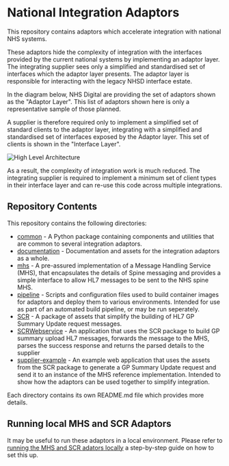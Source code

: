 # National Integration Adaptors

This repository contains adaptors which accelerate integration with national NHS systems.

These adaptors hide the complexity of integration with the interfaces provided by the current national systems by
implementing an adaptor layer. The integrating supplier sees only a simplified and standardised set of interfaces which
the adaptor layer presents. The adaptor layer is responsible for interacting with the legacy NHSD interface estate.

In the diagram below, NHS Digital are providing the set of adaptors shown as the "Adaptor Layer". This list of adaptors shown here is only a representative sample of those planned.

A supplier is therefore required only to implement a simplified set of standard clients to the adaptor layer, integrating with a simplified and standardised set of interfaces exposed by the Adaptor layer. This set of clients is shown in the "Interface Layer".

![High Level Architecture](documentation/High%20Level%20Architecture.png)

As a result, the complexity of integration work is much reduced. The integrating supplier is required to implement a
minimum set of client types in their interface layer and can re-use this code across multiple integrations.

## Repository Contents
This repository contains the following directories:
- [common](common) - A Python package containing components and utilities that are common to several integration adaptors.
- [documentation](documentation) - Documentation and assets for the integration adaptors as a whole.
- [mhs](mhs) - A pre-assured implementation of a Message Handling Service (MHS), that encapsulates the details of Spine
messaging and provides a simple interface to allow HL7 messages to be sent to the NHS spine MHS.
- [pipeline](pipeline) - Scripts and configuration files used to build container images for adaptors and deploy them to various
environments. Intended for use as part of an automated build pipeline, or may be run seperately.
- [SCR](examples/SCR) - A package of assets that simplify the building of HL7 GP Summary Update request messages.
- [SCRWebservice](examples/SCRWebService) - An application that uses the SCR package to build GP summary upload HL7 messages,
 forwards the message to the MHS, parses the success response and returns the parsed details to the supplier  
- [supplier-example](examples/supplier-example) - An example web application that uses the assets from the SCR package to
generate a GP Summary Update request and send it to an instance of the MHS reference implementation. Intended to show
how the adaptors can be used together to simplify integration.

Each directory contains its own README.md file which provides more details.


## Running local MHS and SCR Adaptors

It may be useful to run these adaptors in a local environment. Please refer to [running the MHS and SCR adators locally](mhs/running-mhs-adaptor-locally.md) 
a step-by-step guide on how to set this up.
